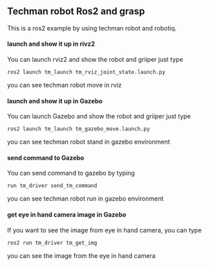 ## Techman robot Ros2 and grasp
This is a ros2 example by using techman robot and robotiq.
#### launch and show it up in rivz2
You can launch rviz2 and show the robot and griiper just type
```
ros2 launch tm_launch tm_rviz_joint_state.launch.py
```
you can see techman robot move in rviz

#### launch and show it up in Gazebo
You can launch Gazebo and show the robot and griiper just type
```
ros2 launch tm_launch tm_gazebo_move.launch.py
```
you can see techman robot stand in gazebo environment

#### send command to Gazebo
You can send command to gazebo by typing
```
run tm_driver send_tm_command
```
you can see techman robot run in gazebo environment

#### get eye in hand camera image in Gazebo

If you want to see the image from eye in hand camera, you can type 
```
ros2 run tm_driver tm_get_img
```
you can see the image from the eye in hand camera

